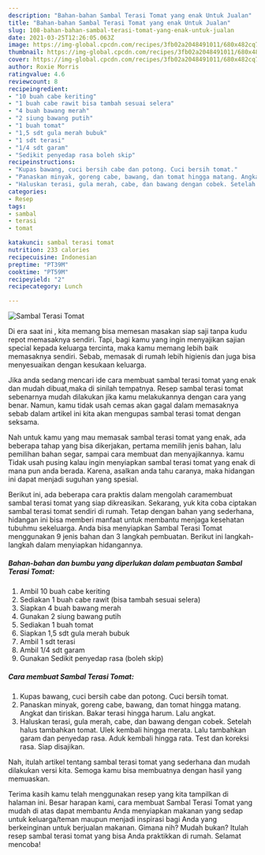 ```yaml
---
description: "Bahan-bahan Sambal Terasi Tomat yang enak Untuk Jualan"
title: "Bahan-bahan Sambal Terasi Tomat yang enak Untuk Jualan"
slug: 108-bahan-bahan-sambal-terasi-tomat-yang-enak-untuk-jualan
date: 2021-03-25T12:26:05.063Z
image: https://img-global.cpcdn.com/recipes/3fb02a2048491011/680x482cq70/sambal-terasi-tomat-foto-resep-utama.jpg
thumbnail: https://img-global.cpcdn.com/recipes/3fb02a2048491011/680x482cq70/sambal-terasi-tomat-foto-resep-utama.jpg
cover: https://img-global.cpcdn.com/recipes/3fb02a2048491011/680x482cq70/sambal-terasi-tomat-foto-resep-utama.jpg
author: Roxie Morris
ratingvalue: 4.6
reviewcount: 8
recipeingredient:
- "10 buah cabe keriting"
- "1 buah cabe rawit bisa tambah sesuai selera"
- "4 buah bawang merah"
- "2 siung bawang putih"
- "1 buah tomat"
- "1,5 sdt gula merah bubuk"
- "1 sdt terasi"
- "1/4 sdt garam"
- "Sedikit penyedap rasa boleh skip"
recipeinstructions:
- "Kupas bawang, cuci bersih cabe dan potong. Cuci bersih tomat."
- "Panaskan minyak, goreng cabe, bawang, dan tomat hingga matang. Angkat dan tiriskan. Bakar terasi hingga harum. Lalu angkat."
- "Haluskan terasi, gula merah, cabe, dan bawang dengan cobek. Setelah halus tambahkan tomat. Ulek kembali hingga merata. Lalu tambahkan garam dan penyedap rasa. Aduk kembali hingga rata. Test dan koreksi rasa. Siap disajikan."
categories:
- Resep
tags:
- sambal
- terasi
- tomat

katakunci: sambal terasi tomat 
nutrition: 233 calories
recipecuisine: Indonesian
preptime: "PT39M"
cooktime: "PT59M"
recipeyield: "2"
recipecategory: Lunch

---
```



![Sambal Terasi Tomat](https://img-global.cpcdn.com/recipes/3fb02a2048491011/680x482cq70/sambal-terasi-tomat-foto-resep-utama.jpg)

Di era  saat ini , kita memang bisa memesan masakan siap saji tanpa kudu repot memasaknya sendiri. Tapi, bagi kamu yang ingin menyajikan sajian special kepada keluarga tercinta, maka kamu memang lebih baik memasaknya sendiri. Sebab, memasak di rumah lebih higienis dan juga bisa menyesuaikan dengan kesukaan keluarga.

Jika anda sedang mencari ide cara membuat sambal terasi tomat yang enak dan mudah dibuat,maka di sinilah tempatnya. Resep sambal terasi tomat  sebenarnya mudah dilakukan jika kamu melakukannya dengan cara yang benar. Namun, kamu tidak usah cemas akan gagal dalam memasaknya 
sebab dalam artikel ini kita akan mengupas sambal terasi tomat dengan seksama.  



Nah untuk kamu yang mau memasak sambal terasi tomat yang enak, ada beberapa tahap yang bisa dikerjakan, pertama memilih jenis bahan, lalu pemilihan bahan segar, sampai cara membuat dan menyajikannya. kamu Tidak usah pusing kalau ingin menyiapkan sambal terasi tomat yang enak di mana pun anda berada. Karena, asalkan anda  tahu caranya, maka hidangan ini dapat menjadi suguhan yang spesial.

Berikut ini, ada beberapa cara praktis  dalam mengolah caramembuat sambal terasi tomat yang siap dikreasikan. Sekarang, yuk kita coba ciptakan sambal terasi tomat sendiri di rumah. Tetap dengan bahan yang sederhana, hidangan ini bisa memberi manfaat untuk membantu menjaga kesehatan tubuhmu sekeluarga. Anda bisa menyiapkan Sambal Terasi Tomat menggunakan 9 jenis bahan dan 3 langkah pembuatan. Berikut ini langkah-langkah dalam menyiapkan hidangannya.

<!--inarticleads1-->

##### Bahan-bahan dan bumbu yang diperlukan dalam pembuatan Sambal Terasi Tomat:

1. Ambil 10 buah cabe keriting
1. Sediakan 1 buah cabe rawit (bisa tambah sesuai selera)
1. Siapkan 4 buah bawang merah
1. Gunakan 2 siung bawang putih
1. Sediakan 1 buah tomat
1. Siapkan 1,5 sdt gula merah bubuk
1. Ambil 1 sdt terasi
1. Ambil 1/4 sdt garam
1. Gunakan Sedikit penyedap rasa (boleh skip)




<!--inarticleads2-->

##### Cara membuat Sambal Terasi Tomat:

1. Kupas bawang, cuci bersih cabe dan potong. Cuci bersih tomat.
1. Panaskan minyak, goreng cabe, bawang, dan tomat hingga matang. Angkat dan tiriskan. Bakar terasi hingga harum. Lalu angkat.
1. Haluskan terasi, gula merah, cabe, dan bawang dengan cobek. Setelah halus tambahkan tomat. Ulek kembali hingga merata. Lalu tambahkan garam dan penyedap rasa. Aduk kembali hingga rata. Test dan koreksi rasa. Siap disajikan.




Nah, itulah artikel tentang  sambal terasi tomat  yang sederhana dan mudah dilakukan versi kita. Semoga kamu bisa membuatnya dengan hasil yang memuaskan. 

Terima kasih kamu telah menggunakan resep yang kita tampilkan di halaman ini. Besar harapan kami, cara membuat  Sambal Terasi Tomat yang mudah di atas dapat membantu Anda menyiapkan makanan yang sedap untuk keluarga/teman maupun menjadi inspirasi bagi Anda yang berkeinginan untuk berjualan makanan. Gimana nih? Mudah bukan? Itulah resep sambal terasi tomat yang bisa Anda praktikkan di rumah. Selamat mencoba!

